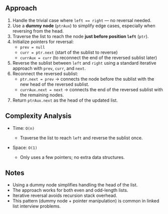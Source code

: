 ## Approach

1. Handle the trivial case where `left == right` — no reversal needed.
2. Use a **dummy node** (`ptrAux`) to simplify edge cases, especially when reversing from the head.
3. Traverse the list to reach the node **just before position `left`** (`ptr`).
4. Initialize pointers for reversal:
    - `prev = null`
    - `curr = ptr.next` (start of the sublist to reverse)
    - `currAux = curr` (to reconnect the end of the reversed sublist later)
5. Reverse the sublist between `left` and `right` using a standard iterative approach with `prev`, `curr`, and `next`.
6. Reconnect the reversed sublist:
    - `ptr.next = prev` → connects the node before the sublist with the new head of the reversed sublist.
    - `currAux.next = next` → connects the end of the reversed sublist with the remaining nodes.
7. Return `ptrAux.next` as the head of the updated list.

## Complexity Analysis

- Time: `O(n)`
    - Traverse the list to reach `left` and reverse the sublist once.

- Space: `O(1)`
    - Only uses a few pointers; no extra data structures.

## Notes

- Using a dummy node simplifies handling the head of the list.
- The approach works for both even and odd-length lists.
- Iterative reversal avoids recursion stack overhead.
- This pattern (dummy node + pointer manipulation) is common in linked list interview problems.
